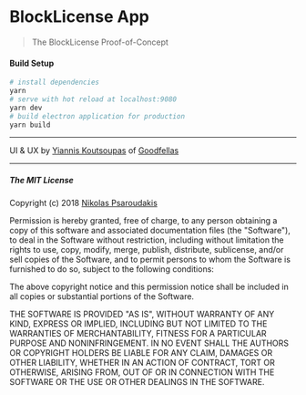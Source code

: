 # BlockLicense App

> The BlockLicense Proof-of-Concept

#### Build Setup
``` bash
# install dependencies
yarn
# serve with hot reload at localhost:9080
yarn dev
# build electron application for production
yarn build
```
---
UI & UX by [Yiannis Koutsoupas](mailto:john@goodfellas.gr) of [Goodfellas](http://goodfellas.gr/)


---

##### The MIT License

Copyright (c) 2018 [Nikolas Psaroudakis](http://nikolaspsaroudakis.com)

Permission is hereby granted, free of charge, to any person obtaining a copy
of this software and associated documentation files (the "Software"), to deal
in the Software without restriction, including without limitation the rights
to use, copy, modify, merge, publish, distribute, sublicense, and/or sell
copies of the Software, and to permit persons to whom the Software is
furnished to do so, subject to the following conditions:

The above copyright notice and this permission notice shall be included in
all copies or substantial portions of the Software.

THE SOFTWARE IS PROVIDED "AS IS", WITHOUT WARRANTY OF ANY KIND, EXPRESS OR
IMPLIED, INCLUDING BUT NOT LIMITED TO THE WARRANTIES OF MERCHANTABILITY,
FITNESS FOR A PARTICULAR PURPOSE AND NONINFRINGEMENT. IN NO EVENT SHALL THE
AUTHORS OR COPYRIGHT HOLDERS BE LIABLE FOR ANY CLAIM, DAMAGES OR OTHER
LIABILITY, WHETHER IN AN ACTION OF CONTRACT, TORT OR OTHERWISE, ARISING FROM,
OUT OF OR IN CONNECTION WITH THE SOFTWARE OR THE USE OR OTHER DEALINGS IN
THE SOFTWARE.
